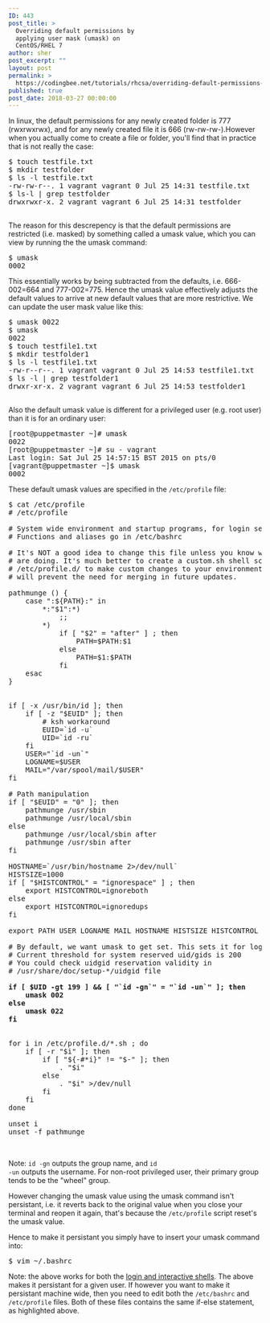 ```yaml
---
ID: 443
post_title: >
  Overriding default permissions by
  applying user mask (umask) on
  CentOS/RHEL 7
author: sher
post_excerpt: ""
layout: post
permalink: >
  https://codingbee.net/tutorials/rhcsa/overriding-default-permissions-by-applying-user-mask-umask-on-centos-rhel-7
published: true
post_date: 2018-03-27 00:00:00
---
```

In linux, the default permissions for any newly created folder is 777 (rwxrwxrwx), and for any newly created file it is 666 (rw-rw-rw-).However when you actually come to create a file or folder, you'll find that in practice that is not really the case:


<pre>
$ touch testfile.txt
$ mkdir testfolder
$ ls -l testfile.txt
-rw-rw-r--. 1 vagrant vagrant 0 Jul 25 14:31 testfile.txt    # here it is 664
$ ls-l | grep testfolder
drwxrwxr-x. 2 vagrant vagrant 6 Jul 25 14:31 testfolder      # here it is 775

</pre>


The reason for this descrepency is that the default permissions are restricted (i.e. masked) by something called a umask value, which you can view by running the the umask command:


<pre>
$ umask
0002
</pre>

This essentially works by being subtracted from the defaults, i.e. 666-002=664 and 777-002=775. Hence the umask value effectively adjusts the default values to arrive at new default values that are more restrictive. We can update the user mask value like this:


<pre>
$ umask 0022
$ umask
0022
$ touch testfile1.txt
$ mkdir testfolder1
$ ls -l testfile1.txt
-rw-r--r--. 1 vagrant vagrant 0 Jul 25 14:53 testfile1.txt        # now it is 644
$ ls -l | grep testfolder1
drwxr-xr-x. 2 vagrant vagrant 6 Jul 25 14:53 testfolder1          # now it is 755

</pre>


Also the default umask value is different for a privileged user (e.g. root user) than it is for an ordinary user:


<pre>
[root@puppetmaster ~]# umask
0022
[root@puppetmaster ~]# su - vagrant
Last login: Sat Jul 25 14:57:15 BST 2015 on pts/0
[vagrant@puppetmaster ~]$ umask
0002
</pre>

These default umask values are specified in the <code>/etc/profile</code> file:

<pre>
$ cat /etc/profile
# /etc/profile

# System wide environment and startup programs, for login setup
# Functions and aliases go in /etc/bashrc

# It's NOT a good idea to change this file unless you know what you
# are doing. It's much better to create a custom.sh shell script in
# /etc/profile.d/ to make custom changes to your environment, as this
# will prevent the need for merging in future updates.

pathmunge () {
    case ":${PATH}:" in
        *:"$1":*)
            ;;
        *)
            if [ "$2" = "after" ] ; then
                PATH=$PATH:$1
            else
                PATH=$1:$PATH
            fi
    esac
}


if [ -x /usr/bin/id ]; then
    if [ -z "$EUID" ]; then
        # ksh workaround
        EUID=`id -u`
        UID=`id -ru`
    fi
    USER="`id -un`"
    LOGNAME=$USER
    MAIL="/var/spool/mail/$USER"
fi

# Path manipulation
if [ "$EUID" = "0" ]; then
    pathmunge /usr/sbin
    pathmunge /usr/local/sbin
else
    pathmunge /usr/local/sbin after
    pathmunge /usr/sbin after
fi

HOSTNAME=`/usr/bin/hostname 2>/dev/null`
HISTSIZE=1000
if [ "$HISTCONTROL" = "ignorespace" ] ; then
    export HISTCONTROL=ignoreboth
else
    export HISTCONTROL=ignoredups
fi

export PATH USER LOGNAME MAIL HOSTNAME HISTSIZE HISTCONTROL

# By default, we want umask to get set. This sets it for login shell
# Current threshold for system reserved uid/gids is 200
# You could check uidgid reservation validity in
# /usr/share/doc/setup-*/uidgid file
<strong>
if [ $UID -gt 199 ] && [ "`id -gn`" = "`id -un`" ]; then
    umask 002
else
    umask 022
fi
</strong>

for i in /etc/profile.d/*.sh ; do
    if [ -r "$i" ]; then
        if [ "${-#*i}" != "$-" ]; then
            . "$i"
        else
            . "$i" >/dev/null
        fi
    fi
done

unset i
unset -f pathmunge


</pre>


Note: <code>id -gn</code> outputs the group name, and <code>id -un</code> outputs the username. For non-root privileged user, their primary group tends to be the "wheel" group.  

However changing the umask value using the umask command isn't persistant, i.e. it reverts back to the original value when you close your terminal and reopen it again, that's because the <code>/etc/profile</code> script reset's the umask value.  

Hence to make it persistant you simply have to insert your umask command into:


<pre>
$ vim ~/.bashrc
</pre>

Note: the above works for both the <a href="http://codingbee.net/tutorials/rhcsa/rhcsa-interactive-shells-and-login-shells">login and interactive shells</a>. The above makes it persistant for a given user. If however you want to make it persistant machine wide, then you need to edit both the <code>/etc/bashrc</code> and <code>/etc/profile</code> files. Both of these files contains the same if-else statement, as highlighted above.
